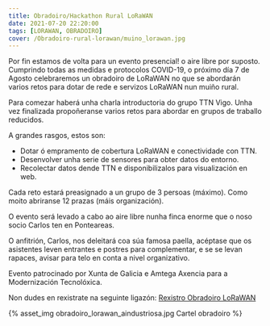 ```yaml
---
title: Obradoiro/Hackathon Rural LoRaWAN
date: 2021-07-20 22:20:00
tags: [LORAWAN, OBRADOIRO]
cover: /Obradoiro-rural-lorawan/muino_lorawan.jpg
---
```


Por fin estamos de volta para un evento presencial! o aire libre por suposto.
Cumprindo todas as medidas e protocolos COVID-19, o próximo día 7 de Agosto celebraremos un obradoiro
de LoRaWAN no que se abordarán varios retos para dotar de rede e servizos LoRaWAN nun muiño rural.

Para comezar haberá unha charla introductoria do grupo TTN Vigo. Unha vez finalizada propoñeranse varios retos para abordar en grupos de traballo reducidos.

A grandes rasgos, estos son:

- Dotar ó empramento de cobertura LoRaWAN e conectividade con TTN.
- Desenvolver unha serie de sensores para obter datos do entorno.
- Recolectar datos dende TTN e disponibilizalos para visualización en web.

Cada reto estará preasignado a un grupo de 3 persoas (máximo). Como moito abriranse 12 prazas (máis organización).

O evento será levado a cabo ao aire libre nunha finca enorme que o noso socio Carlos ten en Ponteareas.

O anfitrión, Carlos, nos deleitará coa súa famosa paella, acéptase que os asistentes leven entrantes e postres para complementar, e se se levan rapaces, avisar para telo en conta a nivel organizativo.

Evento patrocinado por Xunta de Galicia e Amtega Axencia para a Modernización Tecnolóxica.

Non dudes en rexistrate na seguinte ligazón: [Rexistro Obradoiro LoRaWAN](https://www.meetup.com/es-ES/AIndustriosa/events/279527031/)

{% asset_img obradoiro_lorawan_aindustriosa.jpg Cartel obradoiro %}